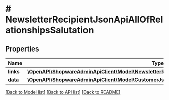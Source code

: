# # NewsletterRecipientJsonApiAllOfRelationshipsSalutation

## Properties

Name | Type | Description | Notes
------------ | ------------- | ------------- | -------------
**links** | [**\OpenAPI\ShopwareAdminApiClient\Model\NewsletterRecipientJsonApiAllOfRelationshipsSalutationLinks**](NewsletterRecipientJsonApiAllOfRelationshipsSalutationLinks.md) |  | [optional]
**data** | [**\OpenAPI\ShopwareAdminApiClient\Model\CustomerJsonApiAllOfRelationshipsSalutationData**](CustomerJsonApiAllOfRelationshipsSalutationData.md) |  | [optional]

[[Back to Model list]](../../README.md#models) [[Back to API list]](../../README.md#endpoints) [[Back to README]](../../README.md)
